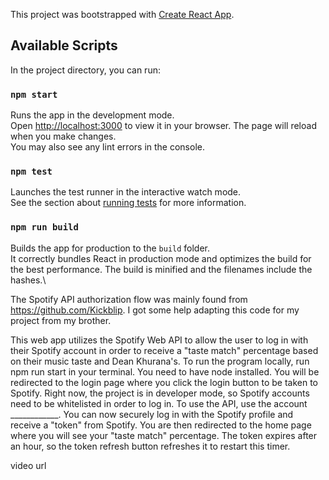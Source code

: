 This project was bootstrapped with [Create React App](https://github.com/facebook/create-react-app).
## Available Scripts
In the project directory, you can run:
### `npm start`
Runs the app in the development mode.\
Open [http://localhost:3000](http://localhost:3000) to view it in your browser.
The page will reload when you make changes.\
You may also see any lint errors in the console.
### `npm test`
Launches the test runner in the interactive watch mode.\
See the section about [running tests](https://facebook.github.io/create-react-app/docs/running-tests) for more information.
### `npm run build`
Builds the app for production to the `build` folder.\
It correctly bundles React in production mode and optimizes the build for the best performance.
The build is minified and the filenames include the hashes.\

The Spotify API authorization flow was mainly found from https://github.com/Kickblip. I got some help adapting this code for my project from my brother.

This web app utilizes the Spotify Web API to allow the user to log in with their Spotify account in order to receive a "taste match" percentage based on their music taste and Dean Khurana's. To run the program locally, run npm run start in your terminal. You need to have node installed. You will be redirected to the login page where you click the login button to be taken to Spotify. Right now, the project is in developer mode, so Spotify accounts need to be whitelisted in order to log in. To use the API, use the account ____________. You can now securely log in with the Spotify profile and receive a "token" from Spotify. You are then redirected to the home page where you will see your "taste match" percentage. The token expires after an hour, so the token refresh button refreshes it to restart this timer. 

video url